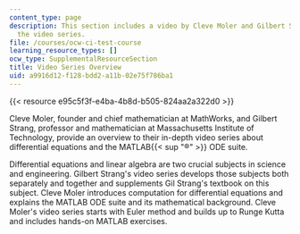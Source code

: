 ```yaml
---
content_type: page
description: This section includes a video by Cleve Moler and Gilbert Strang introducing
  the video series.
file: /courses/ocw-ci-test-course
learning_resource_types: []
ocw_type: SupplementalResourceSection
title: Video Series Overview
uid: a9916d12-f128-bdd2-a11b-02e75f786ba1
---
```


{{< resource e95c5f3f-e4ba-4b8d-b505-824aa2a322d0 >}}

Cleve Moler, founder and chief mathematician at MathWorks, and Gilbert Strang, professor and mathematician at Massachusetts Institute of Technology, provide an overview to their in-depth video series about differential equations and the MATLAB{{< sup "®" >}} ODE suite.

Differential equations and linear algebra are two crucial subjects in science and engineering. Gilbert Strang's video series develops those subjects both separately and together and supplements Gil Strang's textbook on this subject. Cleve Moler introduces computation for differential equations and explains the MATLAB ODE suite and its mathematical background. Cleve Moler's video series starts with Euler method and builds up to Runge Kutta and includes hands-on MATLAB exercises.